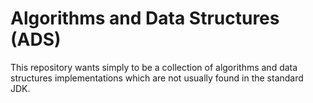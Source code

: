 # Algorithms and Data Structures (ADS)
This repository wants simply to be a collection of algorithms and data structures implementations 
which are not usually found in the standard JDK.